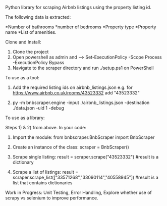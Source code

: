 Python library for scraping Airbnb listings using the property listing id. 

The following data is extracted: 

*Number of bathrooms
*number of bedrooms
*Property type
*Property name
*List of amenities.

Clone and Install: 

1) Clone the project
2) Open powershell as admin and --> Set-ExecutionPolicy -Scope Process -ExecutionPolicy Bypass
3) Navigate to the scraper directory and run ./setup.ps1 on PowerShell



To use as a tool:

1) Add the required listing ids on airbnb_listings.json e.g. for https://www.airbnb.co.uk/rooms/43523332  add "43523332"

2) py -m bnbscraper.engine -input ./airbnb_listings.json -destination ./data.json -uid 1 -debug



To use as a library:

Steps 1) & 2) from above. In your code:

1) Import the module:                      from bnbscraper.BnbScraper import BnbScraper

2) Create an instance of the class:        scraper = BnbScraper()

3) Scrape single listing:                                 result = scraper.scrape("43523332")   #result is a dictionary

4) Scrape a list of listings:                            result = scraper.scrape_list(["33571268","33090114","40558945"]) #result is a list that contains dictionaries


Work in Progress: Unit Testing, Error Handling, Explore whether use of scrapy vs selenium to improve performance.
